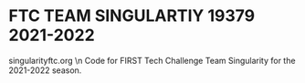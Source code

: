 # FTC TEAM SINGULARTIY 19379 2021-2022
singularityftc.org
\n Code for FIRST Tech Challenge Team Singularity for the 2021-2022 season.
